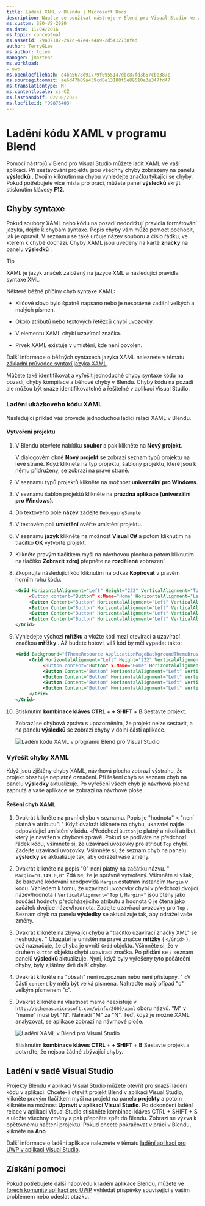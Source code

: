 ```yaml
---
title: Ladění XAML v Blendu | Microsoft Docs
description: Naučte se používat nástroje v Blend pro Visual Studio ke zjišťování, ladění a řešení chyb XAML ve vaší aplikaci.
ms.custom: SEO-VS-2020
ms.date: 11/04/2016
ms.topic: conceptual
ms.assetid: 29a37182-2a2c-47e4-a4a9-2d5412738fed
author: TerryGLee
ms.author: tglee
manager: jmartens
ms.workload:
- uwp
ms.openlocfilehash: e4ba5678d91779f0955147dbc87fd3b57cbe387c
ms.sourcegitcommit: ae6d47b09a439cd0e13180f5e89510e3e347fd47
ms.translationtype: MT
ms.contentlocale: cs-CZ
ms.lasthandoff: 02/08/2021
ms.locfileid: "99876403"
---
```

# <a name="debug-xaml-in-blend"></a>Ladění kódu XAML v programu Blend

Pomocí nástrojů v Blend pro Visual Studio můžete ladit XAML ve vaší aplikaci. Při sestavování projektu jsou všechny chyby zobrazeny na panelu **výsledků** . Dvojím kliknutím na chybu vyhledejte značku týkající se chyby. Pokud potřebujete více místa pro práci, můžete panel **výsledků** skrýt stisknutím klávesy **F12**.

## <a name="syntax-errors"></a>Chyby syntaxe

Pokud soubory XAML nebo kódu na pozadí nedodržují pravidla formátování jazyka, dojde k chybám syntaxe. Popis chyby vám může pomoct pochopit, jak je opravit. V seznamu se také určuje název souboru a číslo řádku, ve kterém k chybě dochází. Chyby XAML jsou uvedeny na kartě **značky** na panelu **výsledků** .

> [!TIP]
> XAML je jazyk značek založený na jazyce XML a následující pravidla syntaxe XML.

Některé běžné příčiny chyb syntaxe XAML:

- Klíčové slovo bylo špatně napsáno nebo je nesprávné zadání velkých a malých písmen.

- Okolo atributů nebo textových řetězců chybí uvozovky.

- V elementu XAML chybí uzavírací značka.

- Prvek XAML existuje v umístění, kde není povolen.

Další informace o běžných syntaxech jazyka XAML naleznete v tématu [základní průvodce syntaxí jazyka XAML](/windows/uwp/xaml-platform/xaml-syntax-guide).

Můžete také identifikovat a vyřešit jednoduché chyby syntaxe kódu na pozadí, chyby kompilace a běhové chyby v Blendu. Chyby kódu na pozadí ale můžou být snáze identifikovatelné a řešitelné v aplikaci Visual Studio.

### <a name="debugging-sample-xaml-code"></a>Ladění ukázkového kódu XAML

Následující příklad vás provede jednoduchou ladicí relací XAML v Blendu.

#### <a name="to-create-a-project"></a>Vytvoření projektu

1. V Blendu otevřete nabídku **soubor** a pak klikněte na **Nový projekt**.

    V dialogovém okně **Nový projekt** se zobrazí seznam typů projektu na levé straně. Když kliknete na typ projektu, šablony projektu, které jsou k němu přidruženy, se zobrazí na pravé straně.

2. V seznamu typů projektů klikněte na možnost **univerzální pro Windows**.

3. V seznamu šablon projektů klikněte na **prázdná aplikace (univerzální pro Windows)**.

4. Do textového pole **název** zadejte `DebuggingSample` .

5. V textovém poli **umístění** ověřte umístění projektu.

6. V seznamu **jazyk** klikněte na možnost **Visual C#** a potom kliknutím na tlačítko **OK** vytvořte projekt.

7. Klikněte pravým tlačítkem myši na návrhovou plochu a potom kliknutím na tlačítko **Zobrazit zdroj** přepněte na **rozdělené** zobrazení.

8. Zkopírujte následující kód kliknutím na odkaz **Kopírovat** v pravém horním rohu kódu.

   ```xml
   <Grid HorizontalAlignment="Left" Height="222" VerticalAlignment="Top>
        <Button content="Button" x:Mame="Home" HorizontalAlignment="Left" VerticalAlignment="Top"/>
        <Button Content="Button" HorizontalAlignment="Left" VerticalAlignment="Top" Margin="0,38,0,0">
        <Button Content="Button" HorizontalAlignment="Left" VerticalAlignment="Top" Margin="0,75,0,0"/>
        <Button Content="Button" HorizontalAlignment="Left" VerticalAlignment="Top" Margin="0,112,0,0"/>
        <Button Content="Button" HorizontalAlignment="Left" VerticalAlignment="Top Margin="0,149,0,0"/>
   </Grid>
   ```

9. Vyhledejte výchozí **mřížku** a vložte kód mezi otevírací a uzavírací značkou **mřížky** . Až budete hotovi, váš kód by měl vypadat takto:

    ```xml
    <Grid Background="{ThemeResource ApplicationPageBackgroundThemeBrush}">
         <Grid HorizontalAlignment="Left" Height="222" VerticalAlignment="Top>
              <Button content="Button" x:Mame="Home" HorizontalAlignment="Left" VerticalAlignment="Top"/>
              <Button Content="Button" HorizontalAlignment="Left" VerticalAlignment="Top" Margin="0,38,0,0">
              <Button Content="Button" HorizontalAlignment="Left" VerticalAlignment="Top" Margin="0,75,0,0"/>
              <Button Content="Button" HorizontalAlignment="Left" VerticalAlignment="Top" Margin="0,112,0,0"/>
              <Button Content="Button" HorizontalAlignment="Left" VerticalAlignment="Top Margin="0,149,0,0"/>
         </Grid>
    </Grid>
    ```

10. Stisknutím **kombinace kláves CTRL** + **+ SHIFT** + **B** Sestavte projekt.

    Zobrazí se chybová zpráva s upozorněním, že projekt nelze sestavit, a na panelu **výsledků** se zobrazí chyby v dolní části aplikace.

    ![Ladění kódu XAML v programu Blend pro Visual Studio](../debugger/media/blend_debugxaml_xaml.png "blend_debugXAML_XAML")

### <a name="resolve-xaml-errors"></a>Vyřešit chyby XAML

Když jsou zjištěny chyby XAML, návrhová plocha zobrazí výstrahu, že projekt obsahuje neplatné označení. Při řešení chyb se seznam chyb na panelu **výsledky** aktualizuje. Po vyřešení všech chyb je návrhová plocha zapnutá a vaše aplikace se zobrazí na návrhové ploše.

#### <a name="to-resolve-the-xaml-errors"></a>Řešení chyb XAML

1. Dvakrát klikněte na první chybu v seznamu. Popis je "hodnota" < "není platná v atributu". " Když dvakrát kliknete na chybu, ukazatel najde odpovídající umístění v kódu. `<`Předchozí `Button` je platný a nikoli atribut, který je navržen v chybové zprávě. Pokud se podíváte na předchozí řádek kódu, všimnete si, že uzavírací uvozovky pro atribut `Top` chybí. Zadejte uzavírací uvozovky. Všimněte si, že seznam chyb na panelu **výsledky** se aktualizuje tak, aby odrážel vaše změny.

2. Dvakrát klikněte na popis "0" není platný na začátku názvu. " `Margin="0,149,0,0"` Zdá se, že je správně vytvořený. Všimněte si však, že barevné kódování neodpovídá `Margin` ostatním instancím `Margin` v kódu. Vzhledem k tomu, že uzavírací uvozovky chybí v předchozí dvojici název/hodnota ( `VerticalAlignment="Top` ), `Margin="` jsou čteny jako součást hodnoty předcházejícího atributu a hodnota 0 je čtena jako začátek dvojice název/hodnota. Zadejte uzavírací uvozovky pro `Top` . Seznam chyb na panelu **výsledky** se aktualizuje tak, aby odrážel vaše změny.

3. Dvakrát klikněte na zbývající chybu a "tlačítko uzavírací značky XML" se neshoduje. " Ukazatel je umístěn na pravé značce **mřížky** ( `</Grid>` ), což naznačuje, že chyba je uvnitř `Grid` objektu. Všimněte si, že v druhém `Button` objektu chybí uzavírací značka. Po přidání se `/` seznam panelů **výsledků** aktualizuje. Nyní, když byly vyřešeny tyto počáteční chyby, byly zjištěny dvě další chyby.

4. Dvakrát klikněte na "obsah" není rozpoznán nebo není přístupný. " `c`V části `content` by měla být velká písmena. Nahraďte malý případ "c" velkým písmenem "c".

5. Dvakrát klikněte na vlastnost mame neexistuje v `http://schemas.microsoft.com/winfx/2006/xaml` oboru názvů. "M" v "mame" musí být "N". Nahradí "M" za "N". Teď, když je možné XAML analyzovat, se aplikace zobrazí na návrhové ploše.

    ![Ladění XAML v Blend pro Visual Studio](../debugger/media/blend_debugartboard_xaml.png "blend_debugArtboard_XAML")

    Stisknutím **kombinace kláves CTRL** + **+ SHIFT** + **B** Sestavte projekt a potvrďte, že nejsou žádné zbývající chyby.

## <a name="debug-in-visual-studio"></a>Ladění v sadě Visual Studio

Projekty Blendu v aplikaci Visual Studio můžete otevřít pro snazší ladění kódu v aplikaci. Chcete-li otevřít projekt Blend v aplikaci Visual Studio, klikněte pravým tlačítkem myši na projekt na panelu **projekty** a potom klikněte na možnost **Upravit v aplikaci Visual Studio**. Po dokončení ladění relace v aplikaci Visual Studio stiskněte kombinaci kláves CTRL + SHIFT + S a uložte všechny změny a pak přepněte zpět do Blendu. Zobrazí se výzva k opětovnému načtení projektu. Pokud chcete pokračovat v práci v Blendu, klikněte na **Ano** .

Další informace o ladění aplikace naleznete v tématu [ladění aplikací pro UWP v aplikaci Visual Studio](../debugger/debugging-windows-store-and-windows-universal-apps.md).

## <a name="get-help"></a>Získání pomoci

Pokud potřebujete další nápovědu k ladění aplikace Blendu, můžete ve [fórech komunity aplikací pro UWP](https://social.msdn.microsoft.com/Forums/windowsapps/home?category=windowsapps) vyhledat příspěvky související s vaším problémem nebo odeslat otázku.
